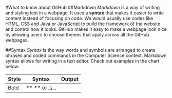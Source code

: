 #What to know about GitHub
##Markdown
*Markdown* is a way of writing and styling text in a webpage. It uses a **syntax** that makes it easier to write content instead of focusing on code. We would usually use codes like HTML, CSS and Java or JavaScript to build the framework of the website and control how it looks. GitHub makes it easy to make a webpage look nice by allowing users to choose themes that apply across all the GitHub webpages.

##Syntax
*Syntax* is the way words and symbols are arranged to create phrases and coded commands in the Computer Science context. Markdown syntax allows for writing in a  text editor. Check out examples in the chart below:

Style | Syntax | Output
------------ | ------------- | ------------- |
Bold | \** \** or \_\ _ 
